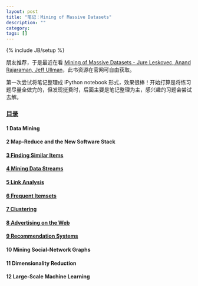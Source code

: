 ```yaml
---
layout: post
title: "笔记：Mining of Massive Datasets"
description: ""
category: 
tags: []
---
```

{% include JB/setup %}

朋友推荐，于是最近在看 [Mining of Massive Datasets - Jure Leskovec, Anand Rajaraman, Jeff Ullman](http://www.mmds.org/)，此书资源在官网可自由获取。

第一次尝试将笔记整理成 iPython notebook 形式，效果很棒！开始打算是将练习题尽量全做完的，但发现挺费时，后面主要是笔记整理为主，感兴趣的习题会尝试去解。

### [目录](http://nbviewer.ipython.org/github/ningchi/book_notes/tree/master/Mining_of_Massive_Datasets/)

#### 1 Data Mining 

#### 2 Map-Reduce and the New Software Stack

#### [3 Finding Similar Items](http://nbviewer.ipython.org/github/ningchi/book_notes/blob/master/Mining_of_Massive_Datasets/Finding_Similar_Items/note.ipynb)

#### [4 Mining Data Streams](http://nbviewer.ipython.org/github/ningchi/book_notes/blob/master/Mining_of_Massive_Datasets/Mining_Data_Streams/note.ipynb)

#### [5 Link Analysis](http://nbviewer.ipython.org/github/ningchi/book_notes/blob/master/Mining_of_Massive_Datasets/Link_Analysis/note.ipynb)   

#### [6 Frequent Itemsets](http://nbviewer.ipython.org/github/ningchi/book_notes/blob/master/Mining_of_Massive_Datasets/Frequent_Itemsets/note.ipynb)

#### [7 Clustering](http://nbviewer.jupyter.org/github/ningchi/book_notes/blob/master/Mining_of_Massive_Datasets/Clustering/note.ipynb)                

#### [8 Advertising on the Web](http://nbviewer.jupyter.org/github/ningchi/book_notes/blob/master/Mining_of_Massive_Datasets/Advertising_on_the_Web/note.ipynb)

#### [9 Recommendation Systems](http://nbviewer.ipython.org/github/ningchi/book_notes/blob/master/Mining_of_Massive_Datasets/Recommendation_Systems/note.ipynb)       

#### 10  Mining Social-Network Graphs         

#### 11  Dimensionality Reduction                  

#### 12  Large-Scale Machine Learning

